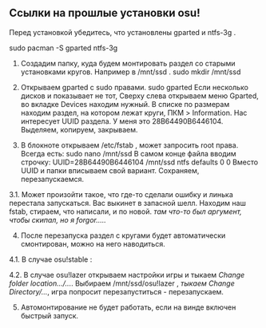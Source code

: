 ## Ссылки на прошлые установки osu!

Перед установкой убедитесь, что установлены gparted и ntfs-3g .

sudo pacman -S gparted ntfs-3g




1. Создадим папку, куда будем монтировать раздел со старыми установками кругов. Например в /mnt/ssd .
   sudo mkdir /mnt/ssd

2. Открываем gparted с sudo правами.
   sudo gparted
   Если несколько дисков и показывает не тот, Сверху слева открываем меню Gparted, во вкладке Devices находим нужный. В списке по размерам находим раздел, на котором лежат круги, ПКМ > Information. Нас интересует UUID раздела. У меня это 28B64490B6446104. Выделяем, копируем, закрываем.

3. В блокноте открываем /etc/fstab , может запросить root права. Всегда есть:
   sudo nano /mnt/ssd
   В самом конце файла вводим строчку:
   UUID=28B64490B6446104	/mnt/ssd	ntfs	defaults 0 0
   Вместо UUID и папки вписываем свой вариант. Сохраняем, перезапускаемся.

3.1. Может произойти такое, что где-то сделали ошибку и линька перестала запускаться. Вас выкинет в запасной шелл. Находим наш fstab, стираем, что написали, и по новой. _там что-то был аргумент, чтобы скипал, но я forgor....._

4. После перезапуска раздел с кругами будет автоматически смонтирован, можно на него наводиться.

4.1. В случае osu!stable :

4.2. В случае osu!lazer открываем настройки игры и тыкаем _Change folder location.../..._. Выбираем /mnt/ssd/osu!lazer , _тыкаем Change Directory/..._, игра попросит перезапуститься - перезапускаем.

5.  Автомонтирование не будет работать, если на винде включен быстрый запуск.

